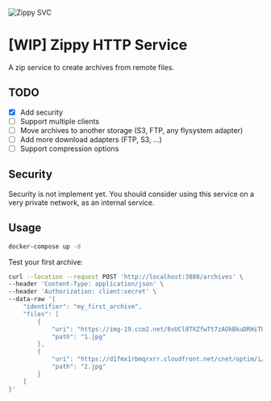 ![Zippy SVC](https://zippy.readthedocs.io/en/latest/_static/img/project.png)

# [WIP] Zippy HTTP Service

A zip service to create archives from remote files.

## TODO

- [X] Add security
- [ ] Support multiple clients
- [ ] Move archives to another storage (S3, FTP, any flysystem adapter)
- [ ] Add more download adapters (FTP, S3, ...)
- [ ] Support compression options

## Security

Security is not implement yet. You should consider using this service on a very private network, as an internal service.

## Usage

```bash
docker-compose up -d
```

Test your first archive:
```bash
curl --location --request POST 'http://localhost:3088/archives' \
--header 'Content-Type: application/json' \
--header 'Authorization: client:secret' \
--data-raw '{
    "identifier": "my_first_archive",
    "files": [
        {
            "uri": "https://img-19.ccm2.net/8vUCl8TXZfwTt7zAOkBkuDRHiT8=/1240x/smart/b829396acc244fd484c5ddcdcb2b08f3/ccmcms-commentcamarche/20494859.jpg",
            "path": "1.jpg"
        },
        {
            "uri": "https://d1fmx1rbmqrxrr.cloudfront.net/cnet/optim/i/edit/2019/04/eso1644bsmall__w770.jpg",
            "path": "2.jpg"
        }
    ]
}'
```
